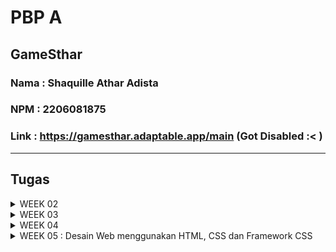 # PBP A

## GameSthar
### Nama : Shaquille Athar Adista
### NPM  : 2206081875
### Link : https://gamesthar.adaptable.app/main (Got Disabled :< )

---
## Tugas

<details>
  <summary> 
     WEEK 02
  </summary>

  ## 1. Jelaskan bagaimana cara kamu mengimplementasikan checklist di atas secara step-by-step (bukan hanya sekadar mengikuti tutorial). 

**Membuat sebuah proyek Django baru**

+ Buat direktori baru dengan nama `game_sthar`.
+ Terus, saya membuat _virtual environment_ dengan menjalankan perintah .

  ```
  python -m venv env
  ```
+ _virtual environment_ yang telah saya buat tadi berfungsi agar lingkungan kerja kita terisolasi sehingga __package__ serta __dependencies__ tidak akan bertabrakan dengan versi lain yang ada di komputer saya. Cara mengaktifkan __virtual environment__ adalah dengan menjalankan perintah.

  ```
  env\Scripts\activate.bat
  ```

Saya menggunakan perintah tersebut, karena saya menjalankannya di windows.

+ Selanjutnya saya membuat file `requirements.txt` di directory tadi, dan saya menambahkan beberapa __dependecies__ di dalamnya. Tujuannya adalah agar saya dapat menginstall __dependecies__ yang saya butuhkan di project ini.

  ```
  django
  gunicorn 
  whitenoise
  psycopg2-binary
  requests
  urllib3
  ```

+ Setelah itu, saya menjalankan perintah berikut untuk menginstall semua __dependecies__ yang ada di `requirements.txt`. Saya menginstall __dependecies__ ini di __virtual env__ yang telah saya buat tadi.

  ```
  pip install -r requirements.txt

  ```

+ Kemudian saya membuat project django yang bernama `game_sthar` dengan perintah berikut.

  ```
  django-admin startproject game_sthar .

  ```

+ Setelah terbentuk folder `game_sthar`, kemudian saya mencari file `settings.py` dan menambahkan `*` pada `ALLOWED_HOSTS`. Ini bertujuan agar kita mengizinkan akses dari semua host, yang akan membuat aplikasi dapat diakses secara luas.

+ Kemudian, saya menginisiasi direktori `game_sthar` sebagai repo github dengan cara `git init`.

+ Lalu, saya menambahkan `.gitignore` di dalam direktori tadi.


**Membuat aplikasi dengan nama `main` pada proyek tersebut**

+ Di proyek game sthar saya membuat aplikasi baru bernama `main` dengan cara menjalankan perintah berikut.
  ```
  python manage.py startapp main
  ```

+ Kemudian saya akan menambahkan aplikasi `main` ke dalam proyek game sthar dengan cara membuat berkas `setting.py` yang ada di dalam direktori `game_sthar`, kemudian pada `INSTALLED_APPS` saya akan menambahkan `main`.

+ Dalam direktori `main` saya membuat direktori baru yang bernama `templates` dan membuat file `main.html` di dalam direktori `templates`, Isi dari main dalah dilihat di [sini](https://github.com/AtharAdista/game-sthar/blob/main/main/templates/main.html)

**Melakukan routing pada proyek agar dapat menjalankan aplikasi main.**

+ Buka berkas `urls.py` yang ada di dalam direktori `game_sthar` lalu import fungsi `include` dari `django.urls` dan tambahkan rute URL untuk mengarahkan ke `main` di `urlpatterns`

  ```
  from django.contrib import admin
  from django.urls import path, include

  urlpatterns = [
      path('admin/', admin.site.urls),
      path('main/', include('main.urls')),
  ]
  ```

**Membuat model pada aplikasi main dengan nama Item dan memiliki atribut wajib.**

 + Saya membuat file `models.py` yang ada di direktori `main` untuk membuat model baru.
   - Saya mengisi file `models.py` sebagai berikut.
     ```
     from django.db import models
     class Product(models.Model):
        name = models.CharField(max_length=255)
        data_added = models.DateField(auto_now_add=True)
        amount = models.IntegerField()
        description = models.TextField()
        price = models.IntegerField()
        category = models.TextField()
        platform = models.TextField()

     ```
+ Kemudian saya melakukan perintah `makemigrations` untuk membuat migrasi model dan `migrate` untuk menerapkan migrasi ke dalam basis data.
  ```
  python manage.py makemigrations
  python manage.py migrate

  ```

**Membuat sebuah fungsi pada views.py untuk dikembalikan ke dalam sebuah template HTML yang menampilkan nama aplikasi serta nama dan kelas kamu.**

+ Buka file `views.py` yang ada di dalam folder `main`. kemudian tambahkan baris impor `from django.shortcuts import render`. 
+ Lalu tambahkan fungsi `show_main` seperti di bawah ini.

  ```
  from django.shortcuts import render

  def show_main(request):
      context = {
          'name' : 'Shaquille Athar Adista',
          'class' : 'PBP A',

      }

      return render(request, "main.html", context)
  ```

**Melakukan deployment ke Adaptable terhadap aplikasi yang sudah dibuat sehingga nantinya dapat diakses oleh teman-temanmu melalui Internet.**

+ Lakukan git add, commit, dan push sebelum mendeploy web kita.
+ Buka web **Adaptable** dan sign-in.
+ pilih `New App`. Pilih `Connect an Existiting Repository`. Lalu hubungkan semua repositori kita dengan Adaptable.io pada proses instalasi.
+ pilih repositori `game_sthar` dan pilih branch yang mau kita deploy.
+ pilih `python App Template`, kemudian pilih `PostgreSQL`.
+ pada bagian `version`, sesuaikan dengan versi python kita dan pada bagian `Start Command` masukkan perintah `python manage.py migrate && gunicorn game_sthar.wsgi`.
+ pilih nama domain yang kita mau dan centang bagian `HTTP Listener on PORT` dan deploy app.

 **BONUS**

 - Saya juga menambahkan unit test
  ```
  from django.test import TestCase, Client
  from .models import Product

  class mainTest(TestCase):
      def setUp(self):
          self.data= Product.objects.create(
              name = "Fifa 23",
              price = 40000,
              amount = 20,
              category = "Sport",
              platform = "PC, Nitendo Switch, Xbox X|S, Xbox One, Playstation 4",
              description = "The game offers revamped Career Mode, FIFA Ultimate Team (FUT), and the return of Volta Football for a diverse gaming experience.",

          ) 
    
      def test_product(self):
          self.assertEqual(self.data.name, "Fifa 23")
          self.assertEqual(self.data.price, 40000)
          self.assertEqual(self.data.amount, 20)
          self.assertEqual(self.data.category, "Sport")
          self.assertEqual(self.data.platform, "PC, Nitendo Switch, Xbox X|S, Xbox One, Playstation 4")
          self.assertEqual(self.data.description, "The game offers revamped Career Mode, FIFA Ultimate Team (FUT), and the return of Volta Football for a diverse gaming experience.") 

      def test_product_amount_not_negative(self):
          product = Product(name="Test Game", amount=10, price=100, category="Game", platform="PC", description="Test")
        
          self.assertTrue(product.amount >= 0)
    
      def setUp_web(self):
          self.client = Client()

      def test_template_elements(self):
          response = self.client.get('/main/') 

          self.assertEqual(response.status_code, 200) 

          self.assertContains(response, "<h1>Game Sthar</h1>")
          self.assertContains(response, "<h5>Name: </h5>")
          self.assertContains(response, "<h4>Game: </h4>")
          self.assertContains(response, "<h4>Amount: </h4>")
          self.assertContains(response, "<h4>Price: </h4>")
          self.assertContains(response, "<h4>Category: </h4>")
          self.assertContains(response, "<h4>Platform: </h4>")
          self.assertContains(response, "<h4>Description: </h4>")
   
          context = response.context  
          self.assertIn("name", context)
          self.assertIn("game", context)
          self.assertIn("amount", context)
          self.assertIn("price", context)
          self.assertIn("category", context)
          self.assertIn("platform", context)
          self.assertIn("description", context)

  ```

---
## 2. Buatlah bagan yang berisi request client ke web aplikasi berbasis Django beserta responnya dan jelaskan pada bagan tersebut kaitan antara urls.py, views.py, models.py, dan berkas html. 

![MVT architecture](https://github.com/AtharAdista/game-sthar/blob/main/Model.png)

 + User akan menuliskan sesuatu di browser.
 + Klien(browser) mengirim permintaan HTTP ke Django.
 + Django menerima permintaan dan menyampaikannya ke 
   `urls.py`.
 + `urls.py` akan mengarahkan request ke View sesuai url yang diterima.
 + View dapat berinteraksi dengan model yang merupakan komponen yang bertanggung jawab terhadap database.
 + Setelah mendapatkan data dari model, maka View akan merender Template HTML dan diisi dengan data yang sesuai.
 + View akan menghasilkan respons HTTP dan dikirimkan kembali ke klien.
 + Klien menerima respon dan menampilkan halaman web atau data yang diberikan.
 + Klien (browser) menampilkan halaman atau data kepada pengguna.

---
## 3. Jelaskan mengapa kita menggunakan virtual environment? Apakah kita tetap dapat membuat aplikasi web berbasis Django tanpa menggunakan virtual environment?

<p>Kita menggunakan virtual environment agar kita dapat memisahkan ruang kerja kita, jadinya kita dapat menggunakan versi python atau depedensi yang berbeda-beda antar virtual environment, dengan menggunakan virtual environment kita juga dapat menjaga kebersihan sistem kita, kita dapat menghindari potensi adanya masalah konflik depedensi dan kita juga dapat menciptakan proyek-proyek yang bersih dan terorganisir. Namun, kita juga tetap dapat membuat aplikasi web berbasis Django tanpa menggunakan virtual env, tetapi hal ini dapat mengakibatkan lingkungan kerja kita menjadi tidak terstruktur dan mungkin saja akan terdapat kesalahan dikarenakan perbedaan versi python atau dependensi di project-project kita.<p>

---
## 4. Jelaskan apakah itu MVC, MVT, MVVM dan perbedaan dari ketiganya.   

### MVC (Model View Controller) 

MVC adalah sebuah cara dalam membuat aplikasi atau website dengan memisahkan masing-masing bagiannya, yaitu database dalam model, tampilan dalam view, dan perintah-perintah yang memiliki fungsi dalam menghubungkan view dan model di controller. 
  - Model, merupakan komponen pertama dari MVC adalah model yang berfungsi untuk menyiapkan, mengorganisasikan, bahkan memanipulasikan data pada database.
  - View, merupakan bagian yang menampilkan desain tampilan dan juga informasi(data) kepada user atau pengguna (end user)
  - Controller, merupakan bagian yang menghubungkan model dan view pada setiap proses dan request dari user.  

  Dengan konsep model view controller, website sendiri terdiri dari masing-masing bagian yang terpisah sehingga memudahkan dalam mengembangkan dan pengerjaan. Proses pengerjaan aplikasi atau 
  website pun dapat dilakukan dengan cepat karena tim developer dapat lebih fokus ke salah satu bagiannya saja dari model, view, dan controller. Konsep MVC ini sudah diterapkan di berbagai framework PHP, Laravel, CodeIgniter, YII, Symfony, Yii, dan Zend.  

### MVT (Model View Template) 

MVT adalah sebuah pola desain arsitektur website yang terbagi menjadi tiga lapisan, yakni model, view, dan template. Konsep ini diyakini bisa mempercepat proses pembuatan website. Dengan konsep MVT ini, developer dapat mengorganisasi dan memisahkan komponen-komponen utama dalam aplikasi web. Berikut adalah penjelasan masing-masing bagian.
   - Model, merupakan bagian yang merepresentasi data dari aplikasi yang dibuat. Model adalah bagian yang berinteraksi dengan database dan  
     mengelola data aplikasi. Model mendefinisikan struktur dan hubungan data. 
   - View, bertanggung jawab untuk menangani logika bisnis dan tampilan dalam aplikasi. View berguna untuk mengotrol bagaimana data yang dikelola 
     oleh model akan ditampilkan kepada pengguna. Dalam MVT, view berperan sebagai pengatur tampilan dan mengambil data dari model untuk disajikan kepada pengguna. Dalam Django view dapat berupa fungsi atau kelas.
   - Template, komponen yang digunakan untuk merancang tampilan atau antarmuka pengguna. Template memisahkan tampilan (kode HTML) dengan logika 
     aplikasi. Dalam MVT, template digunakan untuk merancang tampilan yang akhirnya akan diisi dengan data dari model melalui view. 
    
### MVVM (Model View ViewModul) 

MVVM adalah pola desain software yang membagi kode aplikasi ke dalam tiga lapisan, yaitu modul, view, dan viewmodul. Tujuan penggunaan MVVM sendiri adalah menjaga  kode UI agar tetap sederhana dan tanpa mengandung app logic agar mudah untuk dikelola.
   - Model merupakan tempat untuk logika bisnis dan data aplikasi, yang didapatkan dari viewmodel setelah menerima input pengguna melalui view. 
   - View bertanggung jawab menentukan struktur, tata letak, teks, gambar, dan elemen antarmuka lainnya yang nantinya dilihat oleh pengguna.
     Seluruh elemen tersebut ditulis dalam bahasa XML dengan kode yang terbatas. Tujuan dari view adalah menginformasikan viewmodel apa yang dilakukan oleh pengguna. Layer ini tidak mengandung logika aplikasi apapun. Namun dalam beberapa kasus, view bisa berisi logika UI yang mengimplementasikan perilaku visual yang sulit diekspresikan dalam XML, seperti animasi.
   - ViewModel adalah layer yang berinteraksi langsung dengan Model, serta menyajikan data untuk View layer. Layer viewmodel berada di antara 
     layer view dan model, dan berfungsi sebagai penghubung keduanya. Viewmodel mendapatkan input dari view mengenai aktivitas pengguna, dan melakukan data binding 2 arah (2-way data binding). Data binding adalah proses mengikat dua  data sumber bersama dan menyinkronkan keduanya. Perubahan pada elemen dalam kumpulan data secara otomatis diperbarui dalam kumpulan data terikat, dan menentukan fungsi UI. Setelah mendapatkan data, viewmodel meneruskannya ke layer model untuk dimanipulasi dan disimpan. Perubahan status yang terjadi selama proses tersebut akan diumumkan melalui notifikasi perubahan.

**Perbedaan MVC, MVT, dan MVVM**
- MVC menggunakan Controller sebagai penghubung antara Model dan View. MVT menggunakan View untuk menerima http request dan mengembalikan HTTP  
  request yang telah diterima (menghubungkan Model dan Template). MVVM menggunakan ViewModel sebagai penghubung anatara Model dan View melalui binding
- MVC menggunakan View untuk menampilkan desain dan data kepada user. MVT menggunakan Template untuk menampilkan desain dan data kepada user. MVVM 
  menggunakan View untuk menampilkan tampilan yang dilihat user 
- MVC cocok digunakan pada aplikasi dengan kompleksitas yang tinggi dan interaksi pengguna yang rumit. MVT cocok digunakan untuk aplikasi kecil 
  dan besar. MVVM cocok digunakan untuk aplikasi dengan tampilan yang kompleks dan dipengaruhi oleh banyak perubahan data.
- MVC modifikasi dapat sulit tergantung pada bagaimana aplikasi dirancang. MVT modifikasi umumnya dianggap mudah karena pemisahan yang kuat antara 
  Model, View, dan Template. MVVM modifikasi dapat lebih mudah jika pengikatan data (data binding) diatur dengan baik.
- MVC hubungan erat (sangat berpasangan) antara Model, View, dan Controller. MVT hubungan yang lebih longar antara Model, View, dan Template. MVVM 
  hubungan yang kuat antara View dan ViewModel.
- MVC digunakan oleh Java, Spring. MVT digunakan oleh Django. MVVM digunakan oleh Microsoft APF, Angular JS
    
Sumber : 
+ https://www.niagahoster.co.id/blog/mvc-adalah/
+ https://www.geeksforgeeks.org/difference-between-mvc-and-mvt-design-patterns/
+ https://revou.co/kosakata/mvvm

</details>

<details>
<summary>WEEK 03</summary>

## 1. Apa perbedaan antara form POST dan form GET dalam Django?

### Form POST 
 Form POST digunakan untuk menambahkan data baru (mengirim data dari formulir html) kedalam database. Form POST akan dikirimkan ke server dan kemudian akan menerima respons balik. Metode POST digunakan untuk mengubah status sistem (mengubah database misalnya). POST method menambahkan form-data ke tubuh http resuest sehingga data tidak terlihat di URL. Data yang dikirim dengan metode POST melewati header HTTP sehingga keamanan bergantung pada protokol HTTP. Metode ini sedikit lebih aman dariapada metode GET karena parameternya tidak disimpan dalam riwayat browser atau log server web.

### Form GET
Form GET digunakan untuk mengirim permintaan request ke server tertentu untuk mendapatkan data yang ada di database. Request Paramater dari method GET ditambahkan ke URL. GET request lebih baik tidak digunakan untuk informasi yang sensitive karena request dari GET terlihat di URL sehingga dapat membahayakan keamanan.

## 2. Apa perbedaan utama antara XML, JSON, dan HTML dalam konteks pengiriman data?
JSON dan XML sama-sama teknologi yang digunakan untuk merepresentasikan data dalam format yang dapat dipahami oleh manusia dan tidak bergantung dengan bahasa komputer apapun. Sedangkan HTML adalah bahasa markup standar untuk pembuatan halaman web. Ini memungkinkan pembuatan dan struktur bagian, paragraf, dan tautan menggunakan elemen HTML (blok penyusun halaman web) seperti tag dan atribut, dalam konteks pengiriman data, HTML merupakan tempat kita mengirim data dengan menggunakan tag `<form></form>` dan kemudian data tersebut akan disimpan dalam format JSON atau XML, HTML juga dapat merender(menampilkan) data yang telah ada di server ke browser yang kita gunakan. Perbedaan JSON dengan XML adalah data yang disimpan dengan format XML lebih mudah dipahami oleh pemula, daripada data dengan format JSON. Data dalam XML menggunakan format tag dengan elemen dalam angle brackets (`<tag>nilai<tag>`), sedangkan JSON menggunakan format key dan value (`{"key":"value"}`). XML tidak dapat menggunakan array, sedangkan JSON dapat menggunakan array. JSON dianggap lebih efisien dalam hal ukuran pengolahan data web daripada XML karena secara umum ukuran dari JSON lebih kecil daripada XML. JSON berasal dari javascript, sedangkan XML berasal dari SGML. Jadi berdasarkan pernyataan diatas perbedaan utama yang dapat terlihat antara JSON dan XML adalah perbedaan dalam penyajian datanya. Sedangkan perbedaan antara JSON, XML, dan HTML adalah JSON dan XML merupakan format penyimpanan data, sedangkan HTML dapat digunakan untuk menampilkan data tersebut ke browser.

## 3. Mengapa JSON sering digunakan dalam pertukaran data antara aplikasi web modern?
  Ada beberapa alasan mengapa JSON sering digunakan dalam pertukaran data antara aplikasi web modern
  - JSON self-describing, JSON sintaksnya sangat jelas dan dapat dipahami dengan mudah oleh manusia. Data dalam JSON memiliki format `{ 'key' : 'value'}`, sehingga sangat jelas. Selain mudah dipahami oleh manusia, JSON juga mudah dipahami oleh komputer.
  - JSON lebih efisien (ukuran data JSON umunya lebih kecil daripada ukuran data XML)
  - JSON dapat digunakan untuk lintas platform.
  - penguraian server mudah dilakukan dalam format JSON.
  - JSON dapat digunakan dalam berbagai bahasa pemrograman.
  - JSON sangat populer, sehingga banyak layanan web dan API yang menyediakan format JSON.

## 4. Jelaskan bagaimana cara kamu mengimplementasikan checklist di atas secara step-by-step (bukan hanya sekadar mengikuti tutorial).

**Membuat input `form` untuk menambahkan objek model pada app sebelumnya.**
+ Buat kerangka views terlebih dahulu dengan membuat folder `templates` pada root membuat berkas `base.html`. Berkas `base.html` akan digunakan sebagai kerangkan umum untuk halaman web lainnya.
+ Setelah selesai membuat kerangka views, kemudian saya membuat berkas baru pada folder `main` dengan nama `forms.py`. Kemudian saya menambahkan kode berikut di dalam `forms.py`


  ```
  from django.forms import ModelForm
  from main.models import Product

  class ProductForm(ModelForm):
      class Meta:
          model = Product
          fields = ["name", "category", "platform", "amount" ,"price", "description"]
  ```

+ Kemudian saya membuat `views.py` yang ada di folder `main` dan menambahkan beberapa import dan saya juga membuat fungsi baru dalam file `view.py` dan mengubah fungsi `show_main` yang ada di `views.py`
   
  ```
  def show_main(request):
    products = Product.objects.all()
    jumlah_item = Product.objects.count()
    context = {
        'name' : 'Shaquille Athar Adista',
        'class' : 'PBP A',
        'jumlah_item' : jumlah_item,
        'products': products


    }

    return render(request, "main.html", context)

  def create_product(request):
      form = ProductForm(request.POST or None)

      if form.is_valid() and request.method == "POST":
          form.save()
          return HttpResponseRedirect(reverse('main:show_main'))
      
      context = {'form': form}
      return render(request, "create_product.html", context)

  ```
+ Kemudian saya membuka `urls.py` yang ada di folder `main` dan import fungsi `create_product` dan saya menambahkan <i>path url</i> ke dalam `urlpattern` pada `urls.py` di `main` untuk mengakses fungsi yang diimport tadi.

  ```
  from main.views import show_main, create_product
  ```
  ```
  path('create-product', create_product, name='create_product'),
  ```

+ Kemudian saya membuat berkas HTML baru dengan nama `create_product.html` pada folder `main/temlate`. Isi dari file tersebut adalah sebagai berikut.
  ```
  {% extends 'base.html' %}

  {% block content %}
  <h1>Add New Product</h1>

  <form method="POST">
      {% csrf_token %}
      <table>
          {{ form.as_table }}
          <tr>
              <td></td>
              <td>
                  <input type="submit" value="Add Product"/>
              </td>
          </tr>
      </table>
  </form>

  {% endblock %}
  ```
+ Kemudian pada berkas `main.html` saya tambahkan kode berikut dalam `{% block content %}`.
  ```
      <table>
          <tr>
              <th>Name</th>
              <th>Category</th>
              <th>Platform</th>
              <th>Amount</th>
              <th>Price</th>
              <th>Description</th>
              <th>Date Added</th>
          </tr>

          {% comment %} Menampilkan data produk {% endcomment %}

          {% for product in products %}
              <tr>
                  <td>{{ product.name }}</td>
                  <td>{{ product.category}}</td>
                  <td>{{ product.platform }}</td>
                  <td>{{ product.amount }}</td>
                  <td>{{ product.price}}</td>
                  <td>{{ product.description }}</td>
                  <td>{{ product.data_added }}</td>
              </tr>
          {% endfor %}
      </table>

      <br />

      <a href="{% url 'main:create_product' %}">
          <button>
              Add New Product
          </button>
      </a>

  {% endblock content %}

  ``` 
<br/>

**Tambahkan 5 fungsi views untuk melihat objek yang sudah ditambahkan dalam format HTML, XML, JSON, XML by ID, dan JSON by ID.**
+ Untuk mengembalikan data dalam html saya menggunakan fungsi `show_main` yang ada didalam file `views.py` yang ada di `main`.

  ```
  # file views.main

  def show_main(request):
    products = Product.objects.all()
    jumlah_item = Product.objects.count()
    context = {
        'name' : 'Shaquille Athar Adista',
        'class' : 'PBP A',
        'jumlah_item' : jumlah_item,
        'products': products


    }

    return render(request, "main.html", context)
  ```

+ Untuk mengembalikan data dalam XML saya menggunakan fungsi `show_xml` yang ada didalam file `views.py` yang ada di `main`.
  
  ```
  def show_xml(request):
    data = Product.objects.all()
    return HttpResponse(serializers.serialize("xml", data), content_type = "application/xml")

  ```

+ Untuk mengembalikan data dalam JSON saya menggunakan fungsi `show_json` yang ada didalam file `views.py` yang ada di `main`.
  
  ```
  def show_json(request):
    data = Product.objects.all()
    return HttpResponse(serializers.serialize("json" data), content_type = "application/json")

  ```

+ Untuk mengembalikan data dalam XML dengan memanfaatkan ID saya menggunakan fungsi `show_xml_by_id` yang ada didalam file `views.py` yang ada di `main`.
  
  ```
  def show_xml_by_id(request,id):
    data = Product.objects.filter(pk=id)
    return HttpResponse(serializers.serialize("xml", data), content_type = "application/xml")
  ```

+ Untuk mengembalikan data dalam JSON dengan memanfaatkan ID saya menggunakan fungsi `show_json_by_id` yang ada didalam file `views.py` yang ada di `main`.
  
  ```
  def show_json_by_id(request, id):
    data = Product.objects.filter(pk=id)
    return HttpResponse(serializers.serialize("json", data), content_type= "application/json")
  ```

**Membuat routing URL untuk masing-masing views yang telah ditambahkan pada poin 2.**
+ Saya mengimpor fungsi yang telah saya buat tadi dalam file `views.py` ke dalam file `urls.py` yang ada di `main`, kemudian saya menambahkan <i>path url</i> ke dalam `urlpatterns` untuk mengakses fungsi yang sudah saya impor tadi.
  
  ```
  from django.urls import path
  from main.views import show_main, create_product, show_xml,show_json, show_xml_by_id, show_json_by_id

  app_name = 'main'

  urlpatterns = [
      path('', show_main, name='show_main'),
      path('create-product', create_product, name='create_product'),
      path("xml/", show_xml, name='show_xml'),
      path("json/", show_json, name='show_json'),
      path("xml/<int:id>", show_xml_by_id, name="show_xml_by_id"),
      path("json/<int:id>", show_json_by_id, name="show_jason_by_id"),
  ]
  ```
  **Mengakses kelima URL di poin 2 menggunakan Postman, membuat screenshot dari hasil akses URL pada Postman, dan menambahkannya ke dalam README.md.**

  ![postman_html](img/postman_html.png)

  ![postman_xml](img/postman_xml.png)

  ![postman_json](img/postman_json.png)

  ![postman_xml_id](img/postman_xml_id.png)

  ![postman_json_id](img/postman_json_id.png)


  ## BONUS
  **Kamu akan mendapatkan nilai bonus pada penilaian tugas ini apabila kamu membuat fitur berikut**

  + [x] Menambahkan pesan "Kamu menyimpan X item pada aplikasi ini" (dengan X adalah jumlah data item yang tersimpan pada aplikasi) dan menampilkannya di atas tabel data. Kalimat pesan boleh dikustomisasi sesuai dengan tema aplikasi, namun harus memiliki makna yang sama.

   ![Bonus Week 2](img/bonus_week02.png)






</details> 

<details>
<summary>WEEK 04</summary>

## 1. Apa itu Django UserCreationForm, dan jelaskan apa kelebihan dan kekurangannya?
Django UserCreationForm adalah salah satu form yang disediakan oleh Django dan digunakan untuk membuat user baru, UserCreationForm defaultnya berisi username, password, dan password konfirmasi.

Kelebihan UserCreationForm 
+ Form ini sudah terkait dengan model bawaan Django ('User') sehingga kita tidak perlu menulis logika validasi dan penyimpanan data secara manual.
+ UserCreationForm mengelola penyimpanan data pengguna, UserCreationForm sudah sekaligus melakukan enkripsi kata sandi dan penyimpanan informasi lain yang diperlukan dalam model pengguna Django
+ Sudah ada validasi untuk memastikan data yang dimasukkan user valid
  
Kekurangan UserCreationForm 
+  Jika ingin menambah data-data yang dapat di input user pada UserCreationForm maka kita perlu menambahkan logika tambahan ke view kita.
+  Tampilan yang disediakan sangat sederhana, jika ingin menyesuaikan tampilan, maka kita harus mengubahnya secara manual.

## 2. Apa perbedaan antara autentikasi dan otorisasi dalam konteks Django, dan mengapa keduanya penting?
<i>Authentication</i> adalah proses memverifikasi identitas user, sistem teknologi menggunakan beberapa bentuk authentication untuk mengamankan akses ke aplikasi atau datanya. Misalnya, ketika perlu mengakses situs atau layanan online, biasanya kita harus memasukkan nama pengguna dan kata sandi. Kemudian, di balik layar, ia membandingkan nama pengguna dan kata sandi yang kita masukkan dengan catatan yang ada di databasenya. Jika informasi yang kita kirimkan cocok, sistem menganggap kita adalah pengguna yang valid dan memberi kita akses. Authentication bertujuan untuk memverifikasi bahwa seseorang atau sesuatu adalah siapa atau apa yang mereka klaim.

<i>Authorization</i> adalah proses keamanan yang menentukan tingkat akses pengguna atau layanan. Authorization digunakan untuk memverifikasi apakah user memiliki hak untuk melakukan tindakan tertentu atau mengakses sesuatu, misalnya mengakses halaman web atau data.

## 3. Apa itu cookies dalam konteks aplikasi web, dan bagaimana Django menggunakan cookies untuk mengelola data sesi pengguna?
Cookie adalah istilah untuk kumpulan informasi yang berisi rekam jejak dan aktivitas ketika menelusuri sebuah website, cookie digunakan untuk menyimpan rekam jejak digital dan aktivitas yang dilakukan pengguna internet saat mengunjungi suatu website. Cookie juga dapat digunakan untuk mengelola data sesi pengguna.

Django menyediakan method bawaan untuk mengelola cookie, kita dapat set cookie di Django dengan menggunakan method `set_cookie()`, setelah itu kita dapat menggunakan method `request.COOKIES` untuk mengakses cookies yang dikirimkan web browser, kita juga dapat mengakses cookie dengan key, yaitu dengan menggunakan method `request.COOKIES['name_cookie']`, cookie yang di akses tadi dapat kita tambahkan sebagai informasi mengenai cookie kita ketika login, ketika user melakukan logout maka kita dapat menghapus data cookie tadi dengan method `delete_cookie()`.

## 4. Apakah penggunaan cookies aman secara default dalam pengembangan web, atau apakah ada risiko potensial yang harus diwaspadai?
Dalam kondisi normal, cookies tidak bisa mentransfer malware atau virus karena data yang dibawa cookies tidak berubah ketika berpindah dari komputer ke website dan sebaliknya. Perpindahan data cookies ini sama sekali tidak berpengaruh kepada komputer kita. Tapi kita harus hati-hati, kita harus menghindari untuk mengunjungi situs-situs yang mencurigakan dan berpotensi bahaya agar informasi di cookies kita tidak dicuri oleh oknum-oknum tidak bertanggung jawab. Selain itu, jika tidak dikelola dengan baik, maka cookie dapat dicuri oleh hacker dan disalahgunakan. Contoh celah keamanan yang dapat mencuri cookie adalah sebagai berikut.
  1. XSS --> Menyisipkan kode Javascript untuk mencuri cookie
  2. adversary-in-the-Middle --> Dalam phishing AiTM, penyerang menyebarkan server proxy antara pengguna target dan situs web yang ingin dikunjungi pengguna (yaitu, situs yang ingin ditiru oleh penyerang). Pengaturan seperti itu memungkinkan penyerang mencuri dan mencegat kata sandi target dan cookie sesi yang membuktikan sesi mereka yang sedang berlangsung dan diautentikasi dengan situs web.
   


## 5. Jelaskan bagaimana cara kamu mengimplementasikan checklist di atas secara step-by-step (bukan hanya sekadar mengikuti tutorial).

+ [x] Mengimplementasikan fungsi registrasi, login, dan logout untuk memungkinkan pengguna untuk mengakses aplikasi sebelumnya dengan lancar.<br/>
  **fungsi register**
  + pada `view.py` yang ada di folder `main` buat sebuah fungsi untuk melakukan register dan import beberapa hal agar fungsi register dapat bekerja. Berikut kodenya
    ```
    ...
    from django.shortcuts import redirect
    from django.contrib.auth.forms import UserCreationForm
    from django.contrib import messages  

    ...
    def register(request):
    form = UserCreationForm()

    if request.method == "POST":
        form = UserCreationForm(request.POST)
        if form.is_valid():
            form.save()
            messages.success(request, 'Your account has been successfully created!')
            return redirect('main:login')
    context = {'form':form}
    return render(request, 'register.html', context)
    ```
  + Buatlah file HTML baru dengan nama `register.html` pada folder `main/templates` untuk menampilkan tampilan register kepada user. Berikut kodenya.
    ```
    {% extends 'base.html' %}

    {% block meta %}
        <title>Register</title>
    {% endblock meta %}

    {% block content %}  

    <div class = "login">
        
        <h1>Register</h1>  

            <form method="POST" >  
                {% csrf_token %}  
                <table>  
                    {{ form.as_table }}  
                    <tr>  
                        <td></td>
                        <td><input type="submit" name="submit" value="Daftar"/></td>  
                    </tr>  
                </table>  
            </form>

        {% if messages %}  
            <ul>   
                {% for message in messages %}  
                    <li>{{ message }}</li>  
                    {% endfor %}  
            </ul>   
        {% endif %}

    </div>  

    {% endblock content %}
    ``` 

  + buka `urls.py` pada folder `main` dan import fungsi register tadi dan tambahkan <i>path url</i> ke dalam `urlpatterns`. Berikut kodenya

    ```
    ...
    from main.views import register
    
    ...
    path('register/', register, name='register'),
    ...
    ```

  **fungsi login**
    + pada `view.py` yang ada di folder `main` buat sebuah fungsi untuk melakukan login dan import beberapa hal agar fungsi logout dapat bekerja. Berikut kodenya

      ```
      ...
      from django.contrib.auth import authenticate, login

      ...
      def login_user(request):
      if request.method == 'POST':
          username = request.POST.get('username')
          password = request.POST.get('password')
          user = authenticate(request, username=username, password=password)
          if user is not None:
              login(request, user)
              return redirect('main:show_main')
          else:
              messages.info(request, 'Sorry, incorrect username or password. Please try again.')
      context = {}
      return render(request, 'login.html', context)
      ...
      ```
  + Buatlah file HTML baru dengan nama `login.html` pada folder `main/templates` untuk menampilkan tampilan login kepada user. Berikut kodenya.
    ```
    {% extends 'base.html' %}

    {% block meta %}
        <title>Login</title>
    {% endblock meta %}

    {% block content %}

    <div class = "login">

        <h1>Login</h1>

        <form method="POST" action="">
            {% csrf_token %}
            <table>
                <tr>
                    <td>Username: </td>
                    <td><input type="text" name="username" placeholder="Username" class="form-control"></td>
                </tr>
                        
                <tr>
                    <td>Password: </td>
                    <td><input type="password" name="password" placeholder="Password" class="form-control"></td>
                </tr>

                <tr>
                    <td></td>
                    <td><input class="btn login_btn" type="submit" value="Login"></td>
                </tr>
            </table>
        </form>

        {% if messages %}
            <ul>
                {% for message in messages %}
                    <li>{{ message }}</li>
                {% endfor %}
            </ul>
        {% endif %}     
            
        Don't have an account yet? <a href="{% url 'main:register' %}">Register Now</a>

    </div>

    {% endblock content %}
    ```

  + buka `urls.py` pada folder `main` dan import fungsi login tadi dan tambahkan <i>path url</i> ke dalam `urlpatterns`. Berikut kodenya.
    ```
    ...
    from main.views import login_user

    ...
    path('login/', login_user, name='login'),
    ...
    ```

  **fungsi logout**
  + pada `view.py` yang ada di folder `main` buat sebuah fungsi untuk melakukan logout dan import beberapa hal agar fungsi logout dapat bekerja. Berikut kodenya
    ```
    from django.contrib.auth import logout
    ...

    ...
    def logout_user(request):
        logout(request)
        return redirect('main:login')
    ...
    ```
  
  + Buka file `main.html` yang ada pada folder `main/templates` dan saya menambahkan  potongan kode berikut di bawah tag anchor Add New Product.
     ```
     ...
      <a href="{% url 'main:logout' %}">
          <button>
              Logout
          </button>
      </a>
    ...
     ```
  + buka `urls.py` pada folder `main` dan import fungsi logout tadi dan tambahkan <i>path url</i> ke dalam `urlpatterns`. Berikut kodenya.
    ```
    ...
    from main.views import logout_user

    ...
    path('logout/', logout_user, name='logout'),
    ...

    ```

  **buat restriksi akses halaman main**
  + Import `login_required` pada `views.py` yang ada di folder `main` dan tambahkan kode `@login_required((login_url='/login'))` di atas fungsi `show_main`.
+ [x] Membuat dua akun pengguna dengan masing-masing tiga dummy data menggunakan model yang telah dibuat pada aplikasi sebelumnya untuk setiap akun di lokal.
  + Melakukan register dua kali untuk membuat dua akun pengguna
  + Melakukan login dengan masing-masing akun pengguna dan add tiga data untuk setiap akun.
  
  **Akun pertama**
  ![first account](img/FirstAccount.png)

  **Akun kedua**
  ![second account](img/SecondAccount.png)
+ [x] Menghubungkan model Item dengan User.
  + Pada `models.py` yang ada di folder `main` tambahkan kode berikut.
    ```
    ...
    from django.contrib.auth.models import User

    ...
    class Product(models.Model):
        user = models.ForeignKey(User, on_delete=models.CASCADE)
    ...
    ```
  + Pada `views.py` yang ada di folder `main` ubah potongan kode fungsi `create_product` dan `show_main`.
    ```
    def create_product(request):
    form = ProductForm(request.POST or None)

    if form.is_valid() and request.method == "POST":
        product = form.save(commit=False)
        product.user = request.user
        product.save()
        return HttpResponseRedirect(reverse('main:show_main'))
    ...

    def show_main(request):
    products = Product.objects.filter(user=request.user)

    context = {
        'name': request.user.username,
          ...
    ...
    ```
  + Lakukan migrasi model dan aplikasikan migrasi yang dilakukan tadi.
+ [x] Menampilkan detail informasi pengguna yang sedang logged in seperti username dan menerapkan cookies seperti last login pada halaman utama aplikasi.
   + Import beberapa hal yang dibutuhkan pada `views.py` yang ada di folder `main`
   + Pada fungsi `login_user` tambahkan fungsi untuk melihat kapan terakhir kali kita login
   + Pada fungsi `show_main` tambahkan potongan kode `'last_login': request.COOKIES['last_login']` ke dalam variabel `context`
   + Kemudian ubah fungsi `logout_user`.  <br/>
   **Berikut potongan kode pada `views.py`** setelah melakukan tahap di atas.
      ```
      ...
      from django.http import HttpResponseRedirect
      from django.urls import reverse
      import datetime

      ...
      def show_main(request):
      products = Product.objects.filter(user=request.user)
      jumlah_item = products.count()
      context = {
          'name' : request.user.username,
          'class' : 'PBP A',
          'jumlah_item' : jumlah_item,
          'products': products,
          'last_login': request.COOKIES['last_login'],

      }

      return render(request, "main.html", context)

      ...
      def login_user(request):
      if request.method == "POST":
          username = request.POST.get('username')
          password = request.POST.get('password')
          user = authenticate(request, username=username, password=password)
          if user is not None:
              login(request, user)
              response = HttpResponseRedirect(reverse("main:show_main"))
              response.set_cookie('last_login', str(datetime.datetime.now()))
              return response
          else:
              messages.info(request, 'Sorry, incorrect username or password. Please try again.')
      context = {}
      return render(request, 'login.html', context)

      def logout_user(request):
          logout(request)
          response = HttpResponseRedirect(reverse('main:login'))
          response.delete_cookie('last_login')
          return redirect('main:login')
      ...
      ```
  + Pada `main.html` tambahkan kode berikut.
    ```
    ...
    <h5>Sesi terakhir login: {{ last_login }}</h5>
    ...
    ```

</details>

<details>
<summary>WEEK 05 : Desain Web menggunakan HTML, CSS dan Framework CSS</summary>

## 1. Jelaskan manfaat dari setiap element selector dan kapan waktu yang tepat untuk menggunakannya.
 + Elemen Selector
  <br/>
  Elemen Selector bermanfaat saat kita ingin memilih elemen yang sama. Elemen selector digunakan untuk menegubah properti atau menerapkan gaya pada elemen html berdasarkan jenis elemen yang ingin kita pilih. Waktu yang tepat untuk menggunakan elemen selector adalah saat kita ingin memberikan perlakuan khusus atau css khusus terhadap elemen yang sama. penggunaan elemen selector memiliki format `nama_elemen`. Kita juga dapat mengkombinasikan beberapa elemen agar elemen yang kita pilih lebih spesifik, misal dengan cara descendant selector (contoh: `div p` --> digunakan untuk menyeleksi semua elemen `p` yang merupakan keturunan dari elemen `div`), child selector (contoh: `div > p` --> digunakan untuk menyeleksi semua elemen `p` yang merupakan anak dari elemen `div`), adjacent sibling selector (contoh: `div + p` --> digunakan untuk menyeleksi semua elemen `p` pertama yang berada tepat seletah elemen `div` (induk harus sama)), general sibling selector (ontoh: `div ~ p` -->digunakan untuk menyeleksi semua elemen `p` yang sejajar dan berada setelah elemen `div` ).

+ ID Selector
  <br/>

  ID Selector bermanfaat saat kita ingin menambahkan properti ke suatu ID. ID bersifat unik dalam satu halaman. Kita menggunakan ID Selector saat kita ingin memberikan suatu properti khusus hanya kepada ID yang kita pilih saja. ID selector menggunakan format `#nama_id`

+ Class Selector
  <br/>

  Class Selector memungkinkan kita untuk mengelompokkan elemen dengan karakteristik (class) yang sama. Class Selector digunakan jika kita ingin memberikan suatu properti kepada suatu elemen yang memiliki class yang sama. Class selector menggunakan format `.nama_class`.

## 2. Jelaskan HTML5 Tag yang kamu ketahui.
 + `<!--...-->` --> Specifies a comment
+ `<!DOCTYPE>` --> Specifies the document type
+ `<a>` --> Specifies an anchor
+ `<abbr>` --> Specifies an abbreviation
+ `<acronym>` --> Deprecated: Specifies an acronym
+ `<address>` --> Specifies an address element
+ `<applet>` --> Deprecated: Specifies an applet
+ `<area>` --> Specifies an area inside an image map
+ `<article>` --> New Tag: Specifies an independent piece of content of a document, such as a blog entry or newspaper article
+ `<aside>` --> New Tag: Specifies a piece of content that is only slightly related to the rest of the page.
+ `<audio>` --> New Tag: Specifies an audio file.
+ `<base>` --> Specifies a base URL for all the links in a page
+ `<basefont>` --> Deprecated: Specifies a base font
+ `<bdo>` --> Specifies the direction of text display
+ `<bgsound>` --> Specifies the background music
+ `<blink>` --> Specifies a text which blinks
+ `<blockquote>` --> Specifies a long quotation
+ `<body>` --> Specifies the body element
+ `<br>` --> Inserts a single line break
+ `<button>` --> Specifies a push button
+ `<canvas>` --> New Tag: This is used for rendering dynamic bitmap graphics on the fly, such as graphs or games.
+ `<caption>` --> Specifies a table caption
+ `<center>` --> Deprecated: Specifies centered text
+ `<col>` --> Specifies attributes for table columns 
+ `<colgroup>` --> Specifies groups of table columns
+ `<command>` --> New Tag: Specifies a command the user can invoke.
+ `<comment>` --> Puts a comment in the document
+ `<datalist>` --> New Tag: Together with the a new list attribute for input can be used to make comboboxes
+ `<dd>` --> Specifies a definition description
+ `<del>` --> Specifies deleted text
+ `<details>` --> New Tag: Specifies additional information or controls which the user can obtain on demand.
+ `<dir>` --> Deprecated: Specifies a directory list
+ `<div>` --> Specifies a section in a document
+ `<dl>` --> Specifies a definition list
+ `<dt>` --> Specifies a definition term
+ `<embed>` --> New Tag: Defines external interactive content or plugin.
+ `<fieldset>` --> Specifies a fieldset
+ `<figure>` --> New Tag: Specifies a piece of self-contained flow content, typically referenced as a single unit from the main flow of the document.
+ `<b>` --> Specifies bold text
+ `<big>` --> Deprecated: Specifies big text
+ `<i>` --> Specifies italic text
+ `<small>` --> Specifies small text
+ `<tt>` --> Deprecated: Specifies teletype text
+ `<font>` --> Deprecated: Specifies text font, size, and color
+ `<footer>` --> New Tag: Specifies a footer for a section and can contain information about the author, copyright information, et cetera.
+ `<form>` --> Specifies a form 
+ `<frame>` --> Deprecated: Specifies a sub window (a frame)
+ `<frameset>` --> Deprecated: Specifies a set of frames
+ `<head>` --> Specifies information about the document
+ `<header>` --> New Tag: Specifies a group of introductory or navigational aids.
+ `<hgroup>` --> New Tag: Specifies the header of a section.
+ `<h1> to <h6>` --> Specifies header 1 to header 6
+ `<hr>` --> Specifies a horizontal rule
+ `<html>` --> Specifies an html document
+ `<isindex>` --> Deprecated: Specifies a single-line input field
+ `<iframe>` --> Specifies an inline sub window (frame)
+ `<ilayer>` --> Specifies an inline layer
+ `<img>` --> Specifies an image
+ `<input>` --> Specifies an input field
+ `<ins>` --> Specifies inserted text
+ `<keygen>` --> New Tag: Specifies control for key pair generation.
+ `<keygen>` --> Generate key information in a form
+ `<label>` --> Specifies a label for a form control
+ `<layer>` --> Specifies a layer
+ `<legend>` --> Specifies a title in a fieldset
+ `<li>` --> Specifies a list item
+ `<link>` --> Specifies a resource reference
+ `<map>` --> Specifies an image map 
+ `<mark>` --> New Tag: Specifies a run of text in one document marked or highlighted for reference purposes, due to its relevance in another context.
+ `<marquee>` --> Create a scrolling-text marquee
+ `<menu>` --> Deprecated: Specifies a menu list
+ `<meta>` --> Specifies meta information
+ `<meter>` --> New Tag: Specifies a measurement, such as disk usage.
+ `<multicol>` --> Specifies a multicolumn text flow
+ `<nav>` --> New Tag: Specifies a section of the document intended for navigation.
+ `<nobr>` --> No breaks allowed in the enclosed text
+ `<noembed>` --> Specifies content to be presented by browsers that do not support the `<embed>` tag
+ `<noframes>` --> Deprecated: Specifies a noframe section
+ `<noscript>` --> Specifies a noscript section
+ `<object>` --> Specifies an embedded object
+ `<ol>` --> Specifies an ordered list
+ `<optgroup>` --> Specifies an option group
+ `<option>` --> Specifies an option in a drop-down list
+ `<output>` --> New Tag: Specifies some type of output, such as from a calculation done through scripting.
+ `<p>` --> Specifies a paragraph
+ `<param>` --> Specifies a parameter for an object
+ `<cite>` --> Specifies a citation
+ `<code>` --> Specifies computer code text
+ `<dfn>` --> Specifies a definition term
+ `<em>` --> Specifies emphasized text 
+ `<kbd>` --> Specifies keyboard text
+ `<samp>` --> Specifies sample computer code
+ `<strong>` --> Specifies strong text
+ `<var>` --> Specifies a variable
+ `<plaintext>` --> Deprecated: Render the remainder of the document as preformatted plain text
+ `<pre>` --> Specifies preformatted text
+ `<progress>` --> New Tag: Specifies a completion of a task, such as downloading or when performing a series of expensive operations.
+ `<q>` --> Specifies a short quotation
+ `<ruby>` --> New Tag: Together with `<rt>` and `<rp>` allow for marking up ruby annotations.
+ `<script>` --> Specifies a script
+ `<section>` --> New Tag: Represents a generic document or application section.
+ `<select>` --> Specifies a selectable list
+ `<spacer>` --> Specifies a white space
+ `<span>` --> Specifies a section in a document
+ `<s>` --> Deprecated: Specifies strikethrough text
+ `<strike>` --> Deprecated: Specifies strikethrough text
+ `<style>` --> Specifies a style definition
+ `<sub>` --> Specifies subscripted text
+ `<sup>` --> Specifies superscripted text
+ `<table>` --> Specifies a table
+ `<tbody>` --> Specifies a table body
+ `<td>` --> Specifies a table cell
+ `<textarea>` --> Specifies a text area
+ `<tfoot>` --> Specifies a table footer
+ `<th>` --> Specifies a table header
+ `<thead>` --> Specifies a table header
+ `<time>` --> New Tag: Specifies a date and/or time.
+ `<title>` --> Specifies the document title
+ `<tr>` --> Specifies a table row
+ `<u>` --> Deprecated: Specifies underlined text
+ `<ul>` --> Specifies an unordered list
+ `<video>` --> New Tag: Specifies a video file.
+ `<wbr>` --> New Tag: Specifies a line break opportunity.
+ `<wbr>` --> Indicate a potential word break point within a `<nobr>` section
+ `<xmp>` --> Deprecated: Specifies preformatted text

## 3. Jelaskan perbedaan antara margin dan padding.
Margin adalah atau area kosong di sisi luar dari elemen html, sedangkan padding mengacu pada ruang di dalam elemen HTML. Padding berfungsi untuk memberikan jarak antara sebuah elemen dengan elemen lain yang berada di dalamnya, margin memiliki fungsi kebalikan dari fungsi padding dimana pada padding jarak yang kita atur adalah jarak bagian dalam elemen html sedangkan pada margin ini jarak yang kita atur adalah jarak pada bagian sisi luar elemen html. Margin dapat memiliki nilai negatif, sedangkan padding tidak dapat memiliki nilai negatif.


## 4. Jelaskan perbedaan antara framework CSS Tailwind dan Bootstrap. Kapan sebaiknya kita menggunakan Bootstrap daripada Tailwind, dan sebaliknya?
Tailwind dan Bootstrap sama-sama merupakan framework yang dapat mempermudah kita dalam menggunakan CSS, namun ada perbedaan di antara kedua framework tersebut. Boostrap sudah menyediakan komponen-komponen yang siap pakai dan sudah dengan desainnya, sehingga developer tidak perlu membangun komponen tadi, sedangkan pada Tailwind, developer harus mengabungkan kelas-kelas utilitas yang sudah disediakan oleh Tailwind untuk membuat suatu komponen. Bootstrap lebih cocok digunakan oleh developer yang ingin membuat suatu website dengan cepat dan ingin membuat suatu website dengan desain yang konsisten, hal ini dikarenakan kita tinggal memakai komponen yang sudah disediakan oleh Bootsrap untuk mendesain website kita. Tailwind lebih cocok digunakan oleh developer yang ingin memiliki fleksibilitas yang tinggi dan kostumisasi yang besar karena Tailwind memiliki fleksibilitas yang tinggi dalam merancang tampilan dan membebaskan penggunanya untuk mendesain website sesuai dengan kebutuhan proyek.

## 5. Jelaskan bagaimana cara kamu mengimplementasikan checklist di atas secara step-by-step (bukan hanya sekadar mengikuti tutorial).
+ [x]  Kustomisasi desain pada templat HTML yang telah dibuat pada Tugas 4 dengan menggunakan CSS atau CSS framework (seperti Bootstrap, Tailwind, Bulma) dengan ketentuan sebagai berikut
  * Saya melakukan import CDN tailwind pada base.html agar dapat menggunakan tailwind.
    ```
      <script src="https://cdn.tailwindcss.com"></script>
    ```
  
  + [x] Kustomisasi halaman login, register, dan tambah inventori semenarik mungkin.
    * Saya menambahkan tailwind di `register.html`, `login.html`, `create_product.html`
    * Saya memodifikasi `views.py` dan membuat file baru `signupforms.py` di folder `main`
    * Saya mengubah isi `forms.py`.
      ```
      #register.html
          {% extends 'base.html' %}

      {% block meta %}
          <title>Register</title>
      {% endblock meta %}

      {% block content %}

      <div class="login">

      <div class="min-h-screen bg-gray-100 text-gray-800 antialiased px-4 py-6 flex flex-col justify-center sm:py-12">
          <div class="relative py-2 sm:max-w-xl mx-auto text-center">
            <span class="text-2xl font-light">Register your account</span>
            <div class="relative mt-4 bg-white shadow-md sm:rounded-lg text-left">
              <div class="h-2 bg-indigo-400 rounded-t-md"></div>
              <div class="py-6 px-8">
              <form method="POST">
                  {% csrf_token %}
                      {{ form.as_p }}
              </form>
              <div class="flex justify-center">
                  <button class="mt-5 bg-indigo-500 text-white py-2 px-20 rounded-lg hover:bg-indigo-600 " type="submit" value="Login">Register</button>
              </div>


          {% if messages %}
              <ul>
                  {% for message in messages %}
                  <li>{{ message }}</li>
                  {% endfor %}
              </ul>
          {% endif %}
          </div>

          {% endblock content %}
      ```

      ```
      #login.html
      {% extends 'base.html' %}

      {% block meta %}
          <title>Login</title>
      {% endblock meta %}

      {% block content %}
      <div class="min-h-screen bg-gray-100 text-gray-800 antialiased px-4 py-6 flex flex-col justify-center sm:py-12">
          <div class="relative py-2 sm:max-w-xl mx-auto text-center">
            <span class="text-2xl font-light">Login to your account</span>
            <div class="relative mt-4 bg-white shadow-md sm:rounded-lg text-left">
              <div class="h-2 bg-indigo-400 rounded-t-md"></div>
              <div class="py-6 px-8">
                  <form method="POST" action=""> 
                      {% csrf_token %}
                      <label class="block font-semibold">Username<label>
                      <input type="text" name="username" placeholder="Username" class=" border w-full h-5 px-3 py-5 mt-2 hover:outline-none focus:outline-none focus:ring-1 focus:ring-indigo-600 rounded-md">
                      
                      <label class="block mt-3 font-semibold">Password<label>
                      <input type="password" name="password" placeholder="Password" class=" border w-full h-5 px-3 py-5 mt-2 hover:outline-none focus:outline-none focus:ring-1 focus:ring-indigo-600 rounded-md">
                  </form>
                <div class="flex justify-center">
                  <button class="mt-5 bg-indigo-500 text-white py-2 px-20 rounded-lg hover:bg-indigo-600 " type="submit" value="Login">Login</button>
                </div>

                {% if messages %}
              <ul class="mt-2 mb-2">
                  {% for message in messages %}
                      <li>{{ message }}</li>
                  {% endfor %}
              </ul>
              {% endif %}

              Don't have an account yet? <a href="{% url 'main:register' %}" class="underline text-indigo-500 hover:text-indigo-600">Register Now</a>
              </div>
            </div>
          </div>
        </div>

      {% endblock content %}

      ```
      ```
      #create_product.html
      {% extends 'base.html' %} 

      {% block content %}
      <div class="min-h-screen bg-gray-100 text-gray-800 antialiased px-4 py-6 flex flex-col flex-wrap justify-center sm:py-12">
        <div class="relative py-2 sm:max-w-xl mx-auto text-center">
            <span class="text-2xl font-light">Add New Game</span>
            <div class="relative mt-4 bg-white shadow-md sm:rounded-lg text-left sm:mt-4">
                <div class="py-10 px-8">
                    <form method="POST" action=""> 
                        {% csrf_token %}
                        {{form.as_p}}
                        <div class="flex justify-center">
                            <button class="mt-5 bg-green-500 text-white py-2 px-20 rounded-lg hover:bg-green-600 " type="submit" value="Add Product">Add</button>
                        </div>
                    </form>
                </div>
            </div>
        </div>
      </div>

      {% endblock %}
      ```
      ```
      #signupforms.py
      from django.contrib.auth.forms import UserCreationForm
      from django.contrib.auth.models import User

      class SignUpForm(UserCreationForm):
          class Meta:
              model = User
              fields = ['username', 'password1', 'password2']



          def __init__(self, *args, **kwargs):
              super().__init__(*args, **kwargs)

              self.fields['username'].widget.attrs['class'] = 'border w-full h-5 px-3 py-5 mt-2 hover:outline-none focus:outline-none focus:ring-1 focus:ring-indigo-600 rounded-md'
              self.fields['password1'].widget.attrs['class'] = 'border w-full h-5 px-3 py-5 mt-2 hover:outline-none focus:outline-none focus:ring-1 focus:ring-indigo-600 rounded-md'
              self.fields['password2'].widget.attrs['class'] = 'border w-full h-5 px-3 py-5 mt-2 hover:outline-none focus:outline-none focus:ring-1 focus:ring-indigo-600 rounded-md'
      ```
      ```
      #views.py
      ...
      def login_user(request):
      if request.method == "POST":
          username = request.POST.get('username')
          password = request.POST.get('password')
          user = authenticate(request, username=username, password=password)
          if user is not None:
              login(request, user)
              response = HttpResponseRedirect(reverse("main:show_main"))
              response.set_cookie('last_login', str(datetime.datetime.now()))
              return response
          else:
              messages.info(request, 'Sorry, incorrect username or password. Please try again.')
      context = {}
      return render(request, 'login.html', context)
      ...
      ```
      ```
      # forms.py
      from django import forms
      from main.models import Product

      class ProductForm(forms.ModelForm):
          class Meta:
              model = Product
              fields = ["name", "description","category", "platform", "amount" ,"price"]

              widgets = {
                  'name': forms.TextInput(attrs={'class': 'border w-full h-5 px-3 py-5 mt-2 hover:outline-none focus:outline-none focus:ring-1 focus:ring-indigo-600 rounded-md'}),
                  'description': forms.TextInput(attrs={'class': 'border w-full h-5 px-3 py-5 mt-2 hover:outline-none focus:outline-none focus:ring-1 focus:ring-indigo-600 rounded-md'}),
                  'platform': forms.TextInput(attrs={'class': 'border w-full h-5 px-3 py-5 mt-2 hover:outline-none focus:outline-none focus:ring-1 focus:ring-indigo-600 rounded-md'}),
                  'category': forms.TextInput(attrs={'class': 'border w-full h-5 px-3 py-5 mt-2 hover:outline-none focus:outline-none focus:ring-1 focus:ring-indigo-600 rounded-md'}),
                  'amount': forms.NumberInput(attrs={'class': 'border w-full h-5 px-3 py-5 mt-2 hover:outline-none focus:outline-none focus:ring-1 focus:ring-indigo-600 rounded-md'}),
                  'price': forms.NumberInput(attrs={'class': 'border w-full h-5 px-3 py-5 mt-2 hover:outline-none focus:outline-none focus:ring-1 focus:ring-indigo-600 rounded-md'}),
                
              }
    
      ```
  + [x] Kustomisasi halaman daftar inventori menjadi lebih berwarna maupun menggunakan apporach lain seperti menggunakan Card.
       * saya mengubah `main.html`
  
            ```
            {% extends 'base.html' %}

            {% block content %}
            <style>
                td, tr, th, table {
                    border: 2px solid black;
                }

                .plus-button {
                font-size: 16px; 
                border: none; 
                cursor: pointer; 
                text-align: center;
                margin-left: 5px;
                border-radius: 5px; 
                }

                .delete-button{
                    color: white;
                    cursor: pointer;
                    background-color: #f44336;
                    text-align: center;
                    border: none;
                    padding: 4px;
                    border-radius: 5px;
                }

                .delete-button:hover {
                    background-color: #d32f2f; /* Warna latar belakang saat dihover */
                }

                .minus-button{
                font-size: 16px; 
                border: none; 
                cursor: pointer; 
                text-align: center;
                margin-right: 5px;
                border-radius: 5px; 
                }
                
            </style>

                <nav
                class="relative flex w-full flex-wrap items-center justify-between bg-indigo-500 py-2 shadow-lg lg:py-4">
                <div class="flex w-full flex-wrap items-center justify-between px-3">
                    <h1 class="ml-2 text-xl text-white">Game Sthar</h1>
                    <div class="flex px-5 items-center">
                        <div>
                            <p class="text-white mr-5">Welcome, {{ name }} from class {{class}}</p>
                            <p class="text-white mr-5 text-sm">Sesi terakhir login: {{ last_login }}</p>
                        </div>
                        <a href="{% url 'main:create_product' %}" class="mx-2">
                            <button class="bg-green-500 text-white py-2 px-4 rounded-lg hover:bg-green-600">
                                Add New Product
                            </button>
                        </a>
                        <a href="{% url 'main:logout' %}" >
                            <button class="bg-red-500 text-white py-2 px-4 rounded-lg hover:bg-red-600">
                                Logout
                            </button>
                            </a>
                    </div>
                  
                </div>
                </nav>

                <br/>


                {% if products %}
                <div class="flex flex-wrap justify-center py-5 px-4 grow-0" >
                    {% for product in products %}

                    {% if forloop.last %}
                    <div class=" px-2 flex flex-col bg-gray-600 rounded-lg shadow-md m-6 overflow-hidden w-80">
                    
                        <div class=" flex justify-between px-2 pt-4 ">
                            <h1 class="px-2 text-xl text-white">{{ product.name }}</h1> 
                            <a href="{% url 'main:delete_data' product.id %} "><button class="delete-button text-white">Delete</button></a></td>
                        </div>
                        <div class="text-sm pl-2 pt-3">
                            <p class="text-white">Amount :</p>
                            <div class="flex">
                                <a href="{% url 'main:decrease_amount' product.id %}" class="text-white"><button class ="minus-button text-white">-</button></a class><p class="text-white">{{product.amount}}</p><a href="{% url 'main:increase_amount' product.id %}"><button class="plus-button text-white">+</button></a></td>
                            </div>
                        </div>
                        <p class="pt-3 text-white">{{ product.description }} </p>
                      
                        <div class="pt-4 pb-6">
                            <p class="text-sm text-white"><b>Category: </b>{{ product.category}} </p>
                            <p class="text-sm text-white"><b>Price: </b>{{ product.price}} </p>
                        </div>
                    
                    </div>
                                
                            {% endif %}
                        
                        {% if not forloop.last %}
                        <div class=" px-2 flex flex-col bg-white rounded-lg shadow-md w-80 m-6 overflow-hidden w-80">
                    
                            <div class=" flex justify-between px-2 pt-4">
                                <h1 class="px-2 text-xl">{{ product.name }}</h1> 
                                <a href="{% url 'main:delete_data' product.id %} "><button class="delete-button">Delete</button></a></td>
                            </div>
                            <div class="text-sm pl-2 pt-3">
                                <p>Amount :</p>
                                <a href="{% url 'main:decrease_amount' product.id %}"><button class ="minus-button">-</button></a> {{product.amount}} <a href="{% url 'main:increase_amount' product.id %}"><button class="plus-button">+</button></a></td>
                            </div>
                            <p class="pt-3">{{ product.description }} </p>
                          
                            <div class="pt-4 pb-6">
                                <p class="text-sm"><b>Category: </b>{{ product.category}} </p>
                                <p class="text-sm"><b>Price: </b>{{ product.price}} </p>
                            </div>
                        
                        </div>                      
                        {% endif %}

                    
                    {% endfor %}
                </div>
                {% endif %} 
            {% endblock content %}

            ```
</details>